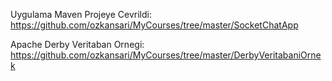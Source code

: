 Uygulama Maven Projeye Cevrildi:
https://github.com/ozkansari/MyCourses/tree/master/SocketChatApp

Apache Derby Veritaban Ornegi:
https://github.com/ozkansari/MyCourses/tree/master/DerbyVeritabaniOrnek